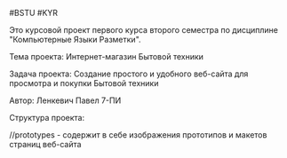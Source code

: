 #BSTU #KYR

Это курсовой проект первого курса второго семестра по дисциплине "Компьютерные Языки Разметки".

Тема проекта: Интернет-магазин Бытовой техники

Задача проекта: Создание простого и удобного веб-сайта для просмотра и покупки Бытовой техники

Автор: Ленкевич Павел 7-ПИ

Структура проекта:

//prototypes  - содержит в себе изображения прототипов и макетов страниц веб-сайта

